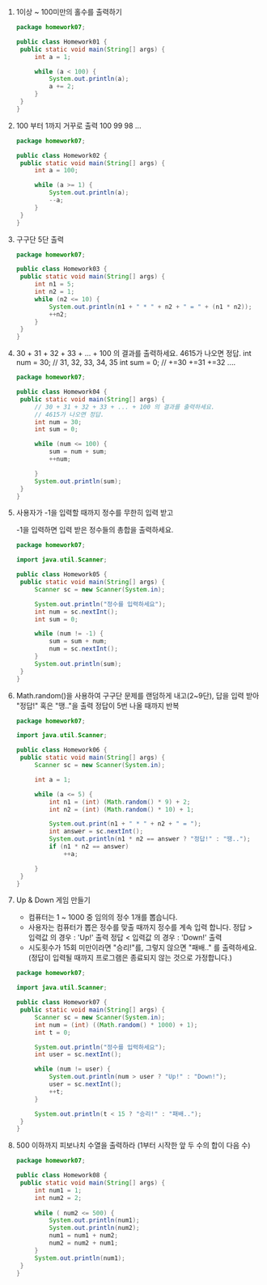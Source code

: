 1. 1이상 ~ 100미만의 홀수를 출력하기

   ```java
   package homework07;
   
   public class Homework01 {
   	public static void main(String[] args) {
   		int a = 1;
   
   		while (a < 100) {
   			System.out.println(a);
   			a += 2;
   		}
   	}
   }
   ```



2. 100 부터 1까지 거꾸로 출력 
   100 99 98 ...

   ```java
   package homework07;
   
   public class Homework02 {
   	public static void main(String[] args) {
   		int a = 100;
   
   		while (a >= 1) {
   			System.out.println(a);
   			--a;
   		}
   	}
   }
   ```



3. 구구단 5단 출력

   ```java
   package homework07;
   
   public class Homework03 {
   	public static void main(String[] args) {
   		int n1 = 5;
   		int n2 = 1;
   		while (n2 <= 10) {
   			System.out.println(n1 + " * " + n2 + " = " + (n1 * n2));
   			++n2;
   		}
   	}
   }
   ```

   

4. 30 + 31 + 32 + 33 + ... + 100 의 결과를 출력하세요. 4615가 나오면 정답.
    int num = 30; // 31, 32, 33, 34, 35
    int sum = 0;  // +=30 +=31 +=32 ....

   ```java
   package homework07;
   
   public class Homework04 {
   	public static void main(String[] args) {
   		// 30 + 31 + 32 + 33 + ... + 100 의 결과를 출력하세요.
   		// 4615가 나오면 정답.
   		int num = 30;
   		int sum = 0;
   
   		while (num <= 100) {
   			sum = num + sum;
   			++num;
   
   		}
   		System.out.println(sum);
   	}
   }
   ```

   

5. 사용자가 -1을 입력할 때까지 정수를 무한히 입력 받고 

   -1을 입력하면 입력 받은 정수들의 총합을 출력하세요.

   ```java
   package homework07;
   
   import java.util.Scanner;
   
   public class Homework05 {
   	public static void main(String[] args) {
   		Scanner sc = new Scanner(System.in);
   
   		System.out.println("정수를 입력하세요");
   		int num = sc.nextInt();
   		int sum = 0;
   
   		while (num != -1) {
   			sum = sum + num;
   			num = sc.nextInt();
   		}
   		System.out.println(sum);
   	}
   }
   ```

   

6. Math.random()을 사용하여 구구단 문제를 랜덤하게 내고(2~9단), 
   답을 입력 받아 "정답!" 혹은 "땡.."을 출력
   정답이 5번 나올 때까지 반복

   ```java
   package homework07;
   
   import java.util.Scanner;
   
   public class Homework06 {
   	public static void main(String[] args) {
   		Scanner sc = new Scanner(System.in);
   
   		int a = 1;
   
   		while (a <= 5) {
   			int n1 = (int) (Math.random() * 9) + 2;
   			int n2 = (int) (Math.random() * 10) + 1;
   
   			System.out.print(n1 + " * " + n2 + " = ");
   			int answer = sc.nextInt();
   			System.out.println(n1 * n2 == answer ? "정답!" : "땡..");
   			if (n1 * n2 == answer)
   				++a;
   
   		}
   	}
   }
   ```

   

7. Up & Down 게임 만들기

      - 컴퓨터는 1 ~ 1000 중 임의의 정수 1개를 뽑습니다.
   - 사용자는 컴퓨터가 뽑은 정수를 맞출 때까지 정수를 계속 입력 합니다.
     정답 > 입력값 의 경우 : 'Up!' 출력
     정답 < 입력값 의 경우 : 'Down!' 출력
    - 시도횟수가 15회 미만이라면 "승리!"를, 그렇지 않으면 "패배.." 를 출력하세요.
       (정답이 입력될 때까지 프로그램은 종료되지 않는 것으로 가정합니다.)

   ```java
   package homework07;
   
   import java.util.Scanner;
   
   public class Homework07 {
   	public static void main(String[] args) {
   		Scanner sc = new Scanner(System.in);
   		int num = (int) ((Math.random() * 1000) + 1);
   		int t = 0;
   
   		System.out.println("정수를 입력하세요");
   		int user = sc.nextInt();
   
   		while (num != user) {
   			System.out.println(num > user ? "Up!" : "Down!");
   			user = sc.nextInt();
   			++t;
   		}
   
   		System.out.println(t < 15 ? "승리!" : "패배..");
   	}
   }
   ```

   

8. 500 이하까지 피보나치 수열을 출력하라 (1부터 시작한 앞 두 수의 합이 다음 수)

   ```java
   package homework07;
   
   public class Homework08 {
   	public static void main(String[] args) {
   		int num1 = 1;
   		int num2 = 2;
   		
   		while ( num2 <= 500) {
   			System.out.println(num1);
   			System.out.println(num2);
   			num1 = num1 + num2;
   			num2 = num2 + num1;
   		}
   		System.out.println(num1);
   	}
   }
   ```

   
